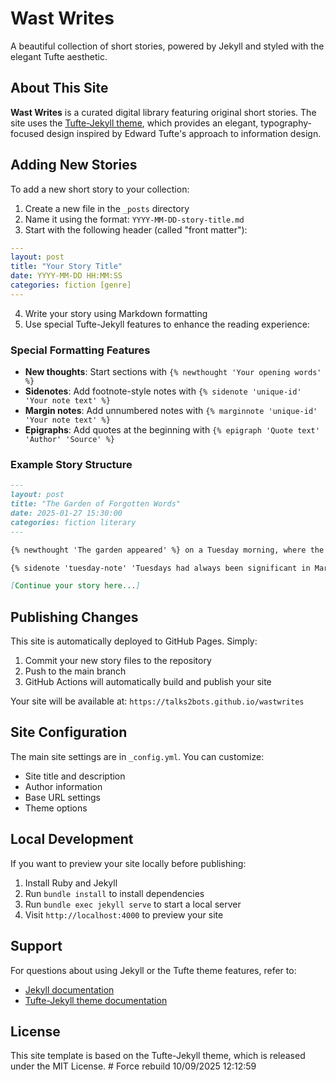 # Wast Writes

A beautiful collection of short stories, powered by Jekyll and styled with the elegant Tufte aesthetic.

## About This Site

**Wast Writes** is a curated digital library featuring original short stories. The site uses the [Tufte-Jekyll theme](https://github.com/clayh53/tufte-jekyll), which provides an elegant, typography-focused design inspired by Edward Tufte's approach to information design.

## Adding New Stories

To add a new short story to your collection:

1. Create a new file in the `_posts` directory
2. Name it using the format: `YYYY-MM-DD-story-title.md`
3. Start with the following header (called "front matter"):

```yaml
---
layout: post
title: "Your Story Title"
date: YYYY-MM-DD HH:MM:SS
categories: fiction [genre]
---
```

4. Write your story using Markdown formatting
5. Use special Tufte-Jekyll features to enhance the reading experience:

### Special Formatting Features

- **New thoughts**: Start sections with `{% newthought 'Your opening words' %}`
- **Sidenotes**: Add footnote-style notes with `{% sidenote 'unique-id' 'Your note text' %}`
- **Margin notes**: Add unnumbered notes with `{% marginnote 'unique-id' 'Your note text' %}`
- **Epigraphs**: Add quotes at the beginning with `{% epigraph 'Quote text' 'Author' 'Source' %}`

### Example Story Structure

```markdown
---
layout: post
title: "The Garden of Forgotten Words"
date: 2025-01-27 15:30:00
categories: fiction literary
---

{% newthought 'The garden appeared' %} on a Tuesday morning, where the empty lot had been the day before.<!--more--> Margaret noticed it first, pausing on her daily walk to peer through the wrought-iron fence that definitely hadn't been there yesterday.

{% sidenote 'tuesday-note' 'Tuesdays had always been significant in Margaret's life, though she could never explain why.' %}

[Continue your story here...]
```

## Publishing Changes

This site is automatically deployed to GitHub Pages. Simply:

1. Commit your new story files to the repository
2. Push to the main branch
3. GitHub Actions will automatically build and publish your site

Your site will be available at: `https://talks2bots.github.io/wastwrites`

## Site Configuration

The main site settings are in `_config.yml`. You can customize:

- Site title and description
- Author information
- Base URL settings
- Theme options

## Local Development

If you want to preview your site locally before publishing:

1. Install Ruby and Jekyll
2. Run `bundle install` to install dependencies
3. Run `bundle exec jekyll serve` to start a local server
4. Visit `http://localhost:4000` to preview your site

## Support

For questions about using Jekyll or the Tufte theme features, refer to:
- [Jekyll documentation](https://jekyllrb.com/docs/)
- [Tufte-Jekyll theme documentation](https://github.com/clayh53/tufte-jekyll)

## License

This site template is based on the Tufte-Jekyll theme, which is released under the MIT License.
#   F o r c e   r e b u i l d   1 0 / 0 9 / 2 0 2 5   1 2 : 1 2 : 5 9  
 